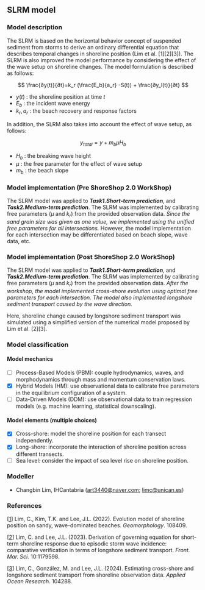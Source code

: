 ## SLRM model
### Model description
The SLRM is based on the horizontal behavior concept of suspended sediment from storms to derive an ordinary differential equation that describes temporal changes in shoreline position (Lim et al. [1][2][3]). The SLRM is also improved the model performance by considering the effect of the wave setup on shoreline changes. The model formulation is described as follows:

$$
\frac{∂y(t)}{∂t}=k_r (\frac{E_b}{a_r} -S(t)) + \frac{∂y_l(t)}{∂t}
$$

- $y(t)$ : the shoreline position at time $t$
- $E_b$ : the incident wave energy
- $k_r,a_r$ : the beach recovery and response factors

In addition, the SLRM also takes into account the effect of wave setup, as follows:

$$
y_{total}=y+m_bμH_b
$$

- $H_b$ : the breaking wave height
- $μ$ : the free parameter for the effect of wave setup
- $m_b$ : the beach slope

### Model implementation (Pre ShoreShop 2.0 WorkShop)
The SLRM model was applied to ***Task1.Short-term prediction***, and ***Task2.Medium-term prediction***. The SLRM was implemented by calibrating free parameters ($μ$ and $k_r$) from the provided observation data. *Since the sand grain size was given as one value, we implemented using the unified free parameters for all intersections.* However, the model implementation for each intersection may be differentiated based on beach slope, wave data, etc.

### Model implementation (Post ShoreShop 2.0 WorkShop)
The SLRM model was applied to ***Task1.Short-term prediction***, and ***Task2.Medium-term prediction***. The SLRM was implemented by calibrating free parameters ($μ$ and $k_r$) from the provided observation data. *After the workshop, the model implemented cross-shore evolution using optimal free parameters for each intersection. The model also implemented longshore sediment transport caused by the wave direction.*

Here, shoreline change caused by longshore sediment transport was simulated using a simplified version of the numerical model proposed by Lim et al. [2][3].

### Model classification
#### Model mechanics
- [ ] Process-Based Models (PBM): couple hydrodynamics, waves, and morphodynamics through mass and momentum conservation laws.
- [x] Hybrid Models (HM): use observational data to calibrate free parameters in the equilibrium configuration of a system.
- [ ] Data-Driven Models (DDM): use observational data to train regression models (e.g. machine learning, statistical downscaling).
#### Model elements (multiple choices)
- [x] Cross-shore: model the shoreline position for each transect independently.
- [x] Long-shore: incorporate the interaction of shoreline position across different transects.
- [ ] Sea level: consider the impact of sea level rise on shoreline position.

### Modeller
- Changbin Lim, IHCantabria (art3440@naver.com; limc@unican.es)

### References
[[1](https://doi.org/10.1016/j.coastaleng.2012.11.002)]
Lim, C., Kim, T.K. and Lee, J.L. (2022). Evolution model of shoreline position on sandy, wave-dominated beaches. *Geomorphology*. 108409.

[[2](https://doi.org/10.3389/fmars.2023.1179598)]
Lim, C. and Lee, J.L. (2023). Derivation of governing equation for short-term shoreline response due to episodic storm
wave incidence: comparative verification in terms of longshore sediment transport. *Front. Mar. Sci.* 10:1179598.

[[3](https://doi.org/10.1016/j.apor.2024.104288)]
Lim, C., González, M. and Lee, J.L. (2024). Estimating cross-shore and longshore sediment transport from shoreline observation data. *Applied Ocean Research*. 104288.
